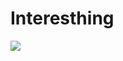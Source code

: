 # Interesthing
![](https://komarev.com/ghpvc/?username=your-github-username&style=plastic&abbreviated=true=PROFILE+VIEWS)
